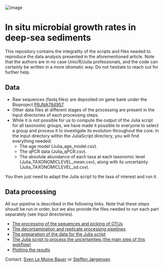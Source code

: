 ![image](https://github.com/user-attachments/assets/0e27ce99-4e92-4014-9177-e2ecab0411ed)

# In situ microbial growth rates in deep-sea sediments

This repository contains the integrality of the scripts and files needed to reproduce the data analysis presented in the aforementioned article. Note that the authors are in no case Unix/R/Julia professionals, and the code can certainly be written in a more idiomatic way. Do not hesitate to reach out for further help.

## Data
- Raw sequences (fastq files) are deposited on gene bank under the Bioproject [PRJNA784957](https://www.ncbi.nlm.nih.gov/bioproject/PRJNA784957/).
- Other data files at different stages of the processing are present in the Input directories of each processing steps.
- While it is not possible for us to compute the output of the Julia script for all taxonomic groups, we have made it possible to everyone to select a group and process it to investigate its evolution throughout the core. In the Input directory within the JuliaScript directory, you will find everything needed:
  - The age model (Julia_age_model.csv).
  - The qPCR data (Julia_qPCR.csv).
  - The absolute abundance of each taxa at each taxonomic level (Julia_TAXONOMICLEVEL_mean.csv), along with its uncertainty (Julia_TAXONOMICLEVEL_sd.csv).  

You then just need to adapt the Julia script to the taxa of interest and run it.

## Data processing
All our pipeline is described in the following links. Note that these steps shoudl be run in order, but we also provide the files needed to run each part separately (see Input directories).
- [The processing of the sequences and picking of OTUs](Pipeline%20explanations.md)
- [The decontamination and replicate processing pipelines](./Decontamination_Pooling/DecontaminationPooling.md)
- [The preparation of the data for the Julia script](./PreparationJulia/PreparationJulia.md)
- [The Julia script to process the uncertainties (the main step of this wokflow)](./JuliaScript/JuliaScript.md)
- [Plotting the results](./Plotting/Plotting.md)



Contact: [Sven Le Moine Bauer](https://www.linkedin.com/in/sven-le-moine-bauer-8ba874252/) or [Steffen Jørgensen](https://www4.uib.no/finn-ansatte/Steffen.Leth.Jørgensen)
